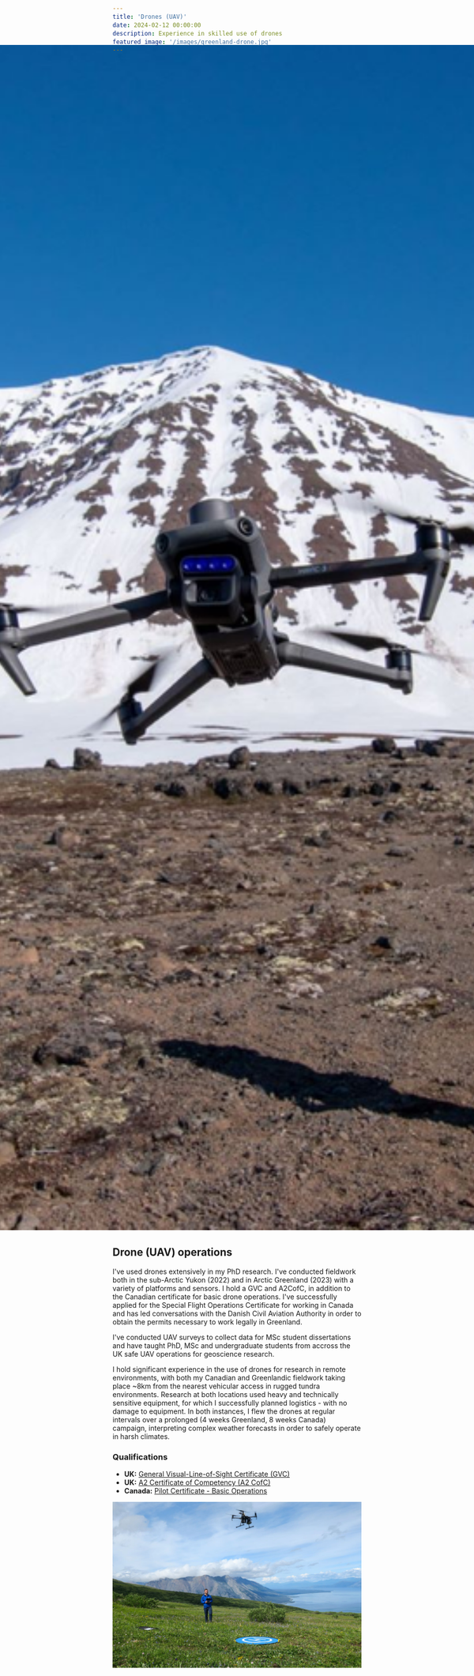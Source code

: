 ```yaml
---
title: 'Drones (UAV)'
date: 2024-02-12 00:00:00
description: Experience in skilled use of drones
featured_image: '/images/greenland-drone.jpg'
---
```

<style>
  /* Common Jekyll themes (e.g., minima) use main.page-content with top padding */
  main.page-content, .page-content { padding-top: 0 !important; }
  /* If your theme hasn’t reset body margin, this ensures no extra gap */
  body { margin-top: 0; }
</style>
<section
  style="width:100vw; margin-left:calc(50% - 50vw);
         margin-top:-2rem;  /* adjust: try -2rem or -30px depending on your theme */
         margin-bottom:2rem;
         height:60vh; overflow:hidden;">
  <img
    src="/images/greenland-drone.jpg"
    alt="Remote sensing ecologist"
    style="display:block; width:100%; height:100%; object-fit:cover; object-position:center;"
  >
</section>

## Drone (UAV) operations
I've used drones extensively in my PhD research. I've conducted fieldwork both in the sub-Arctic Yukon (2022) and in Arctic Greenland (2023) with a variety of platforms and sensors. I hold a GVC and A2CofC, in addition to the Canadian certificate for basic drone operations. I've successfully applied for the Special Flight Operations Certificate for working in Canada and has led conversations with the Danish Civil Aviation Authority in order to obtain the permits necessary to work legally in Greenland.

I've conducted UAV surveys to collect data for MSc student dissertations and have taught PhD, MSc and undergraduate students from accross the UK safe UAV operations for geoscience research.

I hold significant experience in the use of drones for research in remote environments, with both my Canadian and Greenlandic fieldwork taking place ~8km from the nearest vehicular access in rugged tundra environments. Research at both locations used heavy and technically sensitive equipment, for which I successfully planned logistics - with no damage to equipment. In both instances, I flew the drones at regular intervals over a prolonged (4 weeks Greenland, 8 weeks Canada) campaign, interpreting complex weather forecasts in order to safely operate in harsh climates.

### Qualifications
* **UK:** [General Visual-Line-of-Sight Certificate (GVC)](https://www.caa.co.uk/drones/digitising-specific-category-operations-disco-project/pilot-competence/)
* **UK:** [A2 Certificate of Competency (A2 CofC)](https://www.caa.co.uk/drones/digitising-specific-category-operations-disco-project/pilot-competence/)
* **Canada:** [Pilot Certificate - Basic Operations](https://tc.canada.ca/en/aviation/drone-safety/learn-rules-you-fly-your-drone/find-your-category-drone-operation#basic)

![](/images/yukon-drone-1.jpg)
